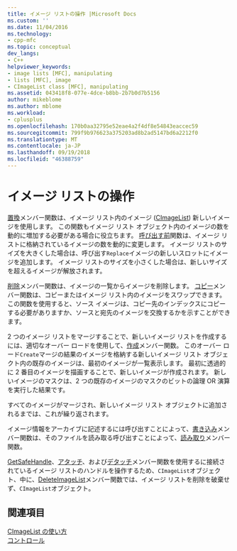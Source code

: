 ```yaml
---
title: イメージ リストの操作 |Microsoft Docs
ms.custom: ''
ms.date: 11/04/2016
ms.technology:
- cpp-mfc
ms.topic: conceptual
dev_langs:
- C++
helpviewer_keywords:
- image lists [MFC], manipulating
- lists [MFC], image
- CImageList class [MFC], manipulating
ms.assetid: 043418f8-077e-4dce-b8bb-2b7b0d7b5156
author: mikeblome
ms.author: mblome
ms.workload:
- cplusplus
ms.openlocfilehash: 170b0aa32795e52eae4a2f4df8e54843eaccec59
ms.sourcegitcommit: 799f9b976623a375203ad8b2ad5147bd6a2212f0
ms.translationtype: MT
ms.contentlocale: ja-JP
ms.lasthandoff: 09/19/2018
ms.locfileid: "46388759"
---
```

# <a name="manipulating-image-lists"></a>イメージ リストの操作

[置換](../mfc/reference/cimagelist-class.md#replace)メンバー関数は、イメージ リスト内のイメージ ([CImageList](../mfc/reference/cimagelist-class.md)) 新しいイメージを使用します。 この関数もイメージ リスト オブジェクト内のイメージの数を動的に増加する必要がある場合に役立ちます。 [呼び出す前](../mfc/reference/cimagelist-class.md#setimagecount)関数は、イメージ リストに格納されているイメージの数を動的に変更します。 イメージ リストのサイズを大きくした場合は、呼び出す`Replace`イメージの新しいスロットにイメージを追加します。 イメージ リストのサイズを小さくした場合は、新しいサイズを超えるイメージが解放されます。

[削除](../mfc/reference/cimagelist-class.md#remove)メンバー関数は、イメージの一覧からイメージを削除します。 [コピー](../mfc/reference/cimagelist-class.md#copy)メンバー関数は、コピーまたはイメージ リスト内のイメージをスワップできます。 この関数を使用すると、ソース イメージは、コピー先のインデックスにコピーする必要がありますか、ソースと宛先のイメージを交換するかを示すことができます。

2 つのイメージ リストをマージすることで、新しいイメージ リストを作成するには、適切なオーバー ロードを使用して、[作成](../mfc/reference/cimagelist-class.md#create)メンバー関数。 このオーバー ロード`Create`マージの結果のイメージを格納する新しいイメージ リスト オブジェクト内の既存のイメージは、最初のイメージが一覧表示します。 最初に透過的に 2 番目のイメージを描画することで、新しいイメージが作成されます。 新しいイメージのマスクは、2 つの既存のイメージのマスクのビットの論理 OR 演算を実行した結果です。

すべてのイメージがマージされ、新しいイメージ リスト オブジェクトに追加されるまでは、これが繰り返されます。

イメージ情報をアーカイブに記述するには呼び出すことによって、[書き込み](../mfc/reference/cimagelist-class.md#write)メンバー関数は、そのファイルを読み取る呼び出すことによって、[読み取り](../mfc/reference/cimagelist-class.md#read)メンバー関数。

[GetSafeHandle](../mfc/reference/cimagelist-class.md#getsafehandle)、[アタッチ](../mfc/reference/cimagelist-class.md#attach)、および[デタッチ](../mfc/reference/cimagelist-class.md#detach)メンバー関数を使用するに接続されているイメージ リストのハンドルを操作するため、`CImageList`オブジェクト、中に、[DeleteImageList](../mfc/reference/cimagelist-class.md#deleteimagelist)メンバー関数では、イメージ リストを削除を破棄せず、`CImageList`オブジェクト。

## <a name="see-also"></a>関連項目

[CImageList の使い方](../mfc/using-cimagelist.md)<br/>
[コントロール](../mfc/controls-mfc.md)

